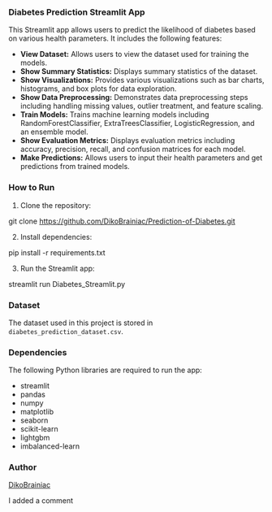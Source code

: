 ### Diabetes Prediction Streamlit App

This Streamlit app allows users to predict the likelihood of diabetes based on various health parameters. It includes the following features:

- **View Dataset:** Allows users to view the dataset used for training the models.
- **Show Summary Statistics:** Displays summary statistics of the dataset.
- **Show Visualizations:** Provides various visualizations such as bar charts, histograms, and box plots for data exploration.
- **Show Data Preprocessing:** Demonstrates data preprocessing steps including handling missing values, outlier treatment, and feature scaling.
- **Train Models:** Trains machine learning models including RandomForestClassifier, ExtraTreesClassifier, LogisticRegression, and an ensemble model.
- **Show Evaluation Metrics:** Displays evaluation metrics including accuracy, precision, recall, and confusion matrices for each model.
- **Make Predictions:** Allows users to input their health parameters and get predictions from trained models.

### How to Run

1. Clone the repository:

git clone https://github.com/DikoBrainiac/Prediction-of-Diabetes.git

2. Install dependencies:

pip install -r requirements.txt

3. Run the Streamlit app:

streamlit run Diabetes_Streamlit.py

### Dataset

The dataset used in this project is stored in `diabetes_prediction_dataset.csv`.

### Dependencies

The following Python libraries are required to run the app:

- streamlit
- pandas
- numpy
- matplotlib
- seaborn
- scikit-learn
- lightgbm
- imbalanced-learn

### Author

[DikoBrainiac](https://github.com/DikoBrainiac)


I added a comment